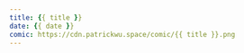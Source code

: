 ```yaml
---
title: {{ title }}
date: {{ date }}
comic: https://cdn.patrickwu.space/comic/{{ title }}.png
---
```

